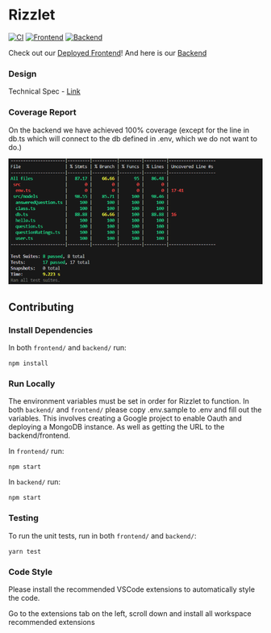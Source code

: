 # Rizzlet
[![CI](https://github.com/Rizzlet/rizzlet/actions/workflows/ci.yaml/badge.svg)](https://github.com/Rizzlet/rizzlet/actions/workflows/ci.yaml)
[![Frontend](https://github.com/Rizzlet/rizzlet/actions/workflows/azure-static-web-apps-icy-rock-018e11d1e.yml/badge.svg)](https://github.com/Rizzlet/rizzlet/actions/workflows/azure-static-web-apps-icy-rock-018e11d1e.yml)
[![Backend](https://github.com/Rizzlet/rizzlet/actions/workflows/main_rizzlet.yml/badge.svg)](https://github.com/Rizzlet/rizzlet/actions/workflows/main_rizzlet.yml)

Check out our [Deployed Frontend](https://icy-rock-018e11d1e.5.azurestaticapps.net/)! And here is our [Backend](https://rizzlet.azurewebsites.net/)

### Design

Technical Spec - [Link](https://docs.google.com/document/d/1pt8KaxrR4H4lkDkm3iwLrpPXjrTpsPzHESjQOSDFHxA/edit?usp=sharing)

### Coverage Report

On the backend we have achieved 100% coverage (except for the line in db.ts which will connect to the db defined in .env, which we do not want to do.)

![coverage](media/coverage-3-16.png)

## Contributing

### Install Dependencies

In both `frontend/` and `backend/` run:

```
npm install
```

### Run Locally

The environment variables must be set in order for Rizzlet to function. In both `backend/` and `frontend/` please copy .env.sample to .env and
fill out the variables. This involves creating a Google project to enable Oauth and deploying a MongoDB instance. As well as getting the URL to
the backend/frontend.

In `frontend/` run:

```
npm start
```

In `backend/` run:

```
npm start
```

### Testing

To run the unit tests, run in both `frontend/` and `backend/`: 
```
yarn test
```

### Code Style

Please install the recommended VSCode extensions to automatically style the code.

Go to the extensions tab on the left, scroll down and install all workspace recommended extensions
